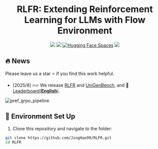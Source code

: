 <div align="center">
<h1 align="center"> RLFR: Extending Reinforcement Learning for LLMs with Flow Environment</h1>

<a href='https://arxiv.org/abs/2506.18254'><img src='https://img.shields.io/badge/arXiv-RLFR-purple'></a>
<a href='https://codegoat24.github.io/UnifiedReward/Pref-GRPO'><img src='https://img.shields.io/badge/Project-Website-orange'></a>
[![Hugging Face Spaces](https://img.shields.io/badge/%F0%9F%A4%97%20huggingface%20-Model-brown)](https://huggingface.co/collections/openbmb/rlpr-6857fa5d22cbe64327a3f8f6)
<a href='https://huggingface.co/datasets/openbmb/RLPR-Train-Dataset'><img src='https://img.shields.io/badge/Dataset-Train-Green'></a>

</div>


## 🔥 News
Please leave us a star ⭐ if you find this work helpful.
- [2025/8] 🔥🔥 We release [RLFR](https://github.com/CodeGoat24/Pref-GRPO) and [UniGenBench](https://github.com/CodeGoat24/UniGenBench), and 🏅[Leaderboard(**English**)](https://huggingface.co/spaces/CodeGoat24/UniGenBench_Leaderboard).



![pref_grpo_pipeline](/assets/pref_grpo_pipeline.png)

## 🔧 Environment Set Up
1. Clone this repository and navigate to the folder:
```bash
git clone https://github.com/JingHao99/RLFR.git
cd RLFR
```